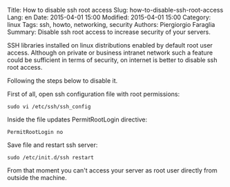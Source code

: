 Title: How to disable ssh root access
Slug: how-to-disable-ssh-root-access
Lang: en
Date: 2015-04-01 15:00
Modified: 2015-04-01 15:00
Category: linux
Tags: ssh, howto, networking, security
Authors: Piergiorgio Faraglia
Summary: Disable ssh root access to increase security of your servers.

SSH libraries installed on linux distributions enabled by default root user access.
Although on private or business intranet network such a feature could be sufficient in terms of security, on internet is better to disable ssh root access.

Following the steps below to disable it.

First of all, open ssh configuration file with root permissions:

    sudo vi /etc/ssh/ssh_config

Inside the file updates PermitRootLogin directive:

    PermitRootLogin no

Save file and restart ssh server:

    sudo /etc/init.d/ssh restart

From that moment you can't access your server as root user directly from outside the machine.
